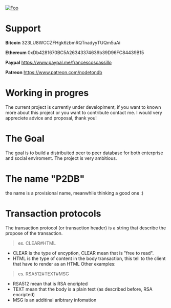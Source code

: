 
<a href="http://francescoscassillo.com/nodetondb/logo-nodeton.PNG" rel="logo">![Foo](http://francescoscassillo.com/nodetondb/logo-nodeton.PNG)</a>

# Support
**Bitcoin** 323LU8WCCZFHgk6zbmRQTnadyyTUQm5uAi

**Ethereum** 0xDb4281670BC5A26343374639b39D96FC84439B15

**Paypal** https://www.paypal.me/francescoscassillo

**Patreon** https://www.patreon.com/nodetondb



# Working in progres
The current project is currently under developlment, if you want to known more about this project or you want to contribute contact me.
I would very appreciete advice and proposal, thank you!

# The Goal
The goal is to build a distribuited peer to peer database for both enterprise and social enviroment. The project is very ambitious.

# The name "P2DB"
the name is a provisional name, meanwhile thinking a good one :)

# Transaction protocols
The transaction protocol (or transaction header) is a string that describe the propose of the transaction.
 > es. CLEAR#HTML
 - CLEAR is the type of encyption, CLEAR mean that is "free to read".
 - HTML is the type of content in the body transaction, this tell to the client that have to render as an HTML
Other examples:
 > es. RSA512#TEXT#MSG
 - RSA512 mean that is RSA encripted
 - TEXT mean that the body is a plain text (as described before, RSA encripted)
 - MSG is an additinal aribtrary infomation
